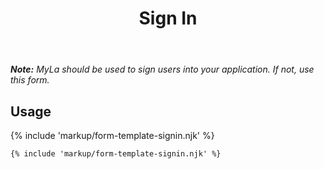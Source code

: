 ﻿---
title: Sign In
summary: The Sign In block allows the user to sign into an application.
tags: form-templates
layout: guide
eleventyNavigation:
  key: Sign In
  parent: Form Templates
  order: 8
  excerpt: The Sign In block allows the user to sign into an application.
  img: /img/illustrations/illus-sign-in.svg
---

_**Note:** MyLa should be used to sign users into your application. If not, use this form._

## Usage

{% include 'markup/form-template-signin.njk' %}

``` html
{% include 'markup/form-template-signin.njk' %}
```
